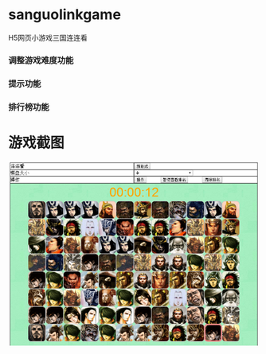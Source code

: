 # sanguolinkgame
H5网页小游戏三国连连看
 
### 调整游戏难度功能 
### 提示功能 
### 排行榜功能

# 游戏截图
<img src="https://github.com/hujinbin/sanguolinkgame/blob/master/screenshots/show.png">
